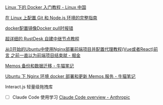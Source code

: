 [Linux 下的 Docker 入门教程 - Linux 中国](碎片整理/剪藏/Linux%20下的%20Docker%20入门教程%20-%20Linux%20中国.md)

[在 Linux 上配置 Git 和 Node.js 环境的完整指南](碎片整理/小记/在%20Linux%20上配置%20Git%20和%20Node.js%20环境的完整指南.md)

[docker配置镜像Docker pull时报错](碎片整理/剪藏/docker配置镜像Docker%20pull时报错.md)

[超详细的 RustDesk 自建中继节点教程](碎片整理/剪藏/超详细的%20RustDesk%20自建中继节点教程.md)

[从0开始的Ubuntu中使用Nginx部署前端项目并配置代理教程(Vue或者React)前言 之前一直以为前端项目结束就 - 掘金](碎片整理/剪藏/从0开始的Ubuntu中使用Nginx部署前端项目并配置代理教程(Vue或者React)前言%20之前一直以为前端项目结束就%20-%20掘金.md)


[Memos 备份和数据迁移 - 牛猫笔记](https://www.oxcat.com/article-65.html)

[Ubuntu 下 Nginx 环境 docker 部署和更新 Memos 服务 - 牛猫笔记](https://www.oxcat.com/article-54.html)



Interact.js 轻量级拖拽库



- [ ] Claude Code 使用学习
[Claude Code overview - Anthropic](https://docs.anthropic.com/en/docs/claude-code/overview)

